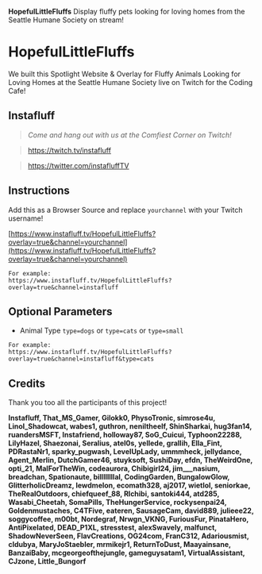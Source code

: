 **HopefulLittleFluffs** Display fluffy pets looking for loving homes from the Seattle Humane Society on stream!

# HopefulLittleFluffs
We built this Spotlight Website & Overlay for Fluffy Animals Looking for Loving Homes at the Seattle Humane Society live on Twitch for the Coding Cafe!

## Instafluff ##
> *Come and hang out with us at the Comfiest Corner on Twitch!*

> https://twitch.tv/instafluff

> https://twitter.com/instafluffTV

## Instructions ##

Add this as a Browser Source and replace `yourchannel` with your Twitch username!

[https://www.instafluff.tv/HopefulLittleFluffs?overlay=true&channel=yourchannel](https://www.instafluff.tv/HopefulLittleFluffs?overlay=true&channel=yourchannel)

```
For example:
https://www.instafluff.tv/HopefulLittleFluffs?overlay=true&channel=instafluff
```

## Optional Parameters ##

- Animal Type `type=dogs` or `type=cats` or `type=small`

```
For example:
https://www.instafluff.tv/HopefulLittleFluffs?overlay=true&channel=instafluff&type=cats
```

## Credits ##
Thank you too all the participants of this project!

**Instafluff, That_MS_Gamer, Gilokk0, PhysoTronic, simrose4u, Linol_Shadowcat, wabes1, guthron, neniltheelf, ShinSharkai, hug3fan14, ruandersMSFT, Instafriend, holloway87, SoG_Cuicui, Typhoon22288, LilyHazel, Shaezonai, Seralius, atel0s, yellede, grallih, Ella_Fint, PDRastaNr1, sparky_pugwash, LevelUpLady, ummmheck, jellydance, Agent_Merlin, DutchGamer46, stuyksoft, SushiDay, efdn, TheWeirdOne, opti_21, MalForTheWin, codeaurora, Chibigirl24, jim___nasium, breadchan, Spationaute, billllllllal, CodingGarden, BungalowGlow, GlitterholicDreamz, lewdmelon, ecomath328, aj2017, wietlol, seniorkae, TheRealOutdoors, chiefqueef_88, Rlchibi, santoki444, atd285, Wasabi_Cheetah, SomaPills, TheHungerService, rockysenpai24, Goldenmustaches, C4TFive, eateren, SausageCam, david889, julieee22, soggycoffee, m00bt, Nordegraf, Nrwgn_VKNG, FuriousFur, PinataHero, AntiPixelated, DEAD_P1XL, stresstest, alexSwavely, malfunct, ShadowNeverSeen, FlavCreations, OG24com, FranC312, Adariousmist, cldubya, MaryJoStaebler, mrmikejr1, ReturnToDust, Maayainsane, BanzaiBaby, mcgeorgeofthejungle, gameguysatam1, VirtualAssistant, CJzone, Little_Bungorf**
